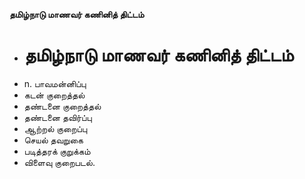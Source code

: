 **தமிழ்நாடு மாணவர் கணினித் திட்டம்**
- # தமிழ்நாடு மாணவர் கணினித் திட்டம்
- n. பாவமன்னிப்பு
- கடன் குறைத்தல்
- தண்டனை குறைத்தல்
- தண்டனை தவிர்ப்பு
- ஆற்றல் குறைப்பு
- செயல் தவறுகை
- படித்தரக் குறுக்கம்
- விளைவு குறைபடல்.

